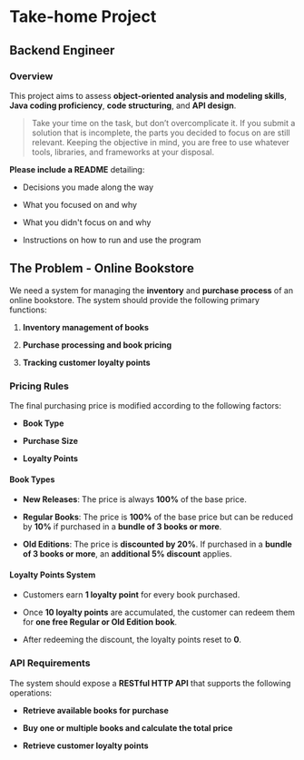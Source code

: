 Take-home Project
=================

Backend Engineer
----------------

### Overview

This project aims to assess **object-oriented analysis and modeling skills**, **Java coding proficiency**, **code structuring**, and **API design**.

> Take your time on the task, but don’t overcomplicate it. If you submit a solution that is incomplete, the parts you decided to focus on are still relevant. Keeping the objective in mind, you are free to use whatever tools, libraries, and frameworks at your disposal.

**Please include a README** detailing:

*   Decisions you made along the way
    
*   What you focused on and why
    
*   What you didn't focus on and why
    
*   Instructions on how to run and use the program
    

The Problem - Online Bookstore
------------------------------

We need a system for managing the **inventory** and **purchase process** of an online bookstore. The system should provide the following primary functions:

1.  **Inventory management of books**
    
2.  **Purchase processing and book pricing**
    
3.  **Tracking customer loyalty points**
    

### Pricing Rules

The final purchasing price is modified according to the following factors:

*   **Book Type**
    
*   **Purchase Size**
    
*   **Loyalty Points**
    

#### Book Types

*   **New Releases**: The price is always **100%** of the base price.
    
*   **Regular Books**: The price is **100%** of the base price but can be reduced by **10%** if purchased in a **bundle of 3 books or more**.
    
*   **Old Editions**: The price is **discounted by 20%**. If purchased in a **bundle of 3 books or more**, an **additional 5% discount** applies.
    

#### Loyalty Points System

*   Customers earn **1 loyalty point** for every book purchased.
    
*   Once **10 loyalty points** are accumulated, the customer can redeem them for **one free Regular or Old Edition book**.
    
*   After redeeming the discount, the loyalty points reset to **0**.
    

### API Requirements

The system should expose a **RESTful HTTP API** that supports the following operations:

*   **Retrieve available books for purchase**
    
*   **Buy one or multiple books and calculate the total price**
    
*   **Retrieve customer loyalty points**